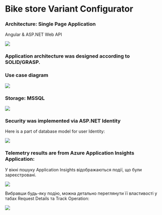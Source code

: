 # Bike store Variant Configurator

### Architecture: Single Page Application
Angular		                 &	                	ASP.NET Web API

![](https://github.com/Bohdan20/BookStore/blob/master/Images/SPA.PNG)

### Application architecture was designed according to SOLID/GRASP.
### Use case diagram
![](https://github.com/Bohdan20/BookStore/blob/master/Images/use_case.png)

### Storage: MSSQL

![](https://github.com/Bohdan20/BookStore/blob/master/Images/dbDiagram.png)

### Security was implemented via ASP.NET Identity
Here is a part of database model for user Identity:

![](https://github.com/Bohdan20/BookStore/blob/master/Images/IdentityModel.PNG)

### Telemetry results are from Azure Application Insights Application:
У вікні пошуку Application Insights відображаються події, що були зареєстровані.

![](https://github.com/Bohdan20/BookStore/blob/master/Images/general.PNG)

Вибравши будь-яку подію, можна детально переглянути її властивості у табах Request Details та Track Operation:

![](https://github.com/Bohdan20/BookStore/blob/master/Images/trackOperation.PNG)
